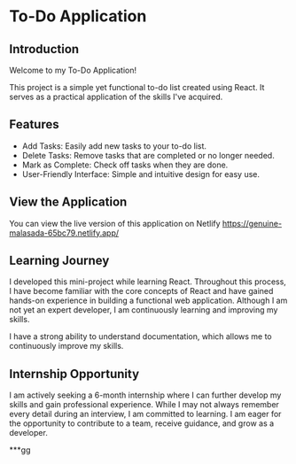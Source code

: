 # To-Do Application

## Introduction

Welcome to my To-Do Application!  

This project is a simple yet functional to-do list created using React. It serves as a practical application of the skills I've acquired.

## Features

* Add Tasks: Easily add new tasks to your to-do list.
* Delete Tasks: Remove tasks that are completed or no longer needed.
* Mark as Complete: Check off tasks when they are done.
* User-Friendly Interface: Simple and intuitive design for easy use.

## View the Application

You can view the live version of this application on Netlify 
https://genuine-malasada-65bc79.netlify.app/

## Learning Journey

I developed this mini-project while learning React. Throughout this process, I have become familiar with the core concepts of React and have gained hands-on experience in building a functional web application. Although I am not yet an expert developer, I am continuously learning and improving my skills.  
  
I have a strong ability to understand documentation, which allows me to continuously improve my skills.

## Internship Opportunity

I am actively seeking a 6-month internship where I can further develop my skills and gain professional experience. While I may not always remember every detail during an interview, I am committed to learning. I am eager for the opportunity to contribute to a team, receive guidance, and grow as a developer.

***gg